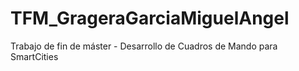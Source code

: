 # TFM_GrageraGarciaMiguelAngel
Trabajo de fin de máster - Desarrollo de Cuadros de Mando para SmartCities
